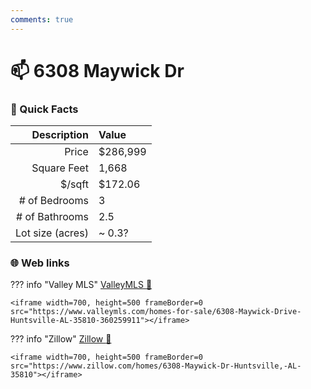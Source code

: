 ```yaml
---
comments: true
---
```


# 📫 6308 Maywick Dr

### :open_file_folder: Quick Facts

| Description       | Value |
| ----------------: | :---- |
| Price             | $286,999 |
| Square Feet       | 1,668 |
| $/sqft            | $172.06 |
| # of Bedrooms     | 3 |
| # of Bathrooms    | 2.5 |
| Lot size (acres)  | ~ 0.3? |

### :globe_with_meridians: Web links

??? info "Valley MLS"
    [ValleyMLS 	:link:](https://www.valleymls.com/homes-for-sale/6308-Maywick-Drive-Huntsville-AL-35810-360259911)

    <iframe width=700, height=500 frameBorder=0 src="https://www.valleymls.com/homes-for-sale/6308-Maywick-Drive-Huntsville-AL-35810-360259911"></iframe>

??? info "Zillow"
    [Zillow :link:](https://www.zillow.com/homes/6308-Maywick-Dr-Huntsville,-AL-35810)

    <iframe width=700, height=500 frameBorder=0 src="https://www.zillow.com/homes/6308-Maywick-Dr-Huntsville,-AL-35810"></iframe>